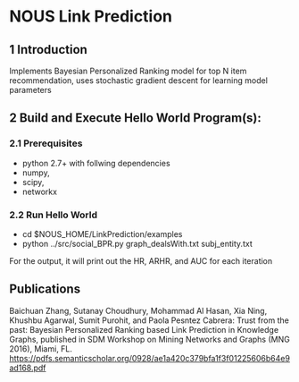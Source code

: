 # NOUS Link Prediction
## 1 Introduction 
Implements Bayesian Personalized Ranking model for top N item recommendation, uses stochastic gradient descent for learning model parameters

## 2 Build and Execute Hello World Program(s):
### 2.1 Prerequisites
* python 2.7+ with follwing dependencies
* numpy, 
* scipy, 
* networkx

### 2.2 Run Hello World
 * cd $NOUS_HOME/LinkPrediction/examples
 * python ../src/social_BPR.py graph_dealsWith.txt subj_entity.txt

For the output, it will print out the HR, ARHR, and AUC for each iteration

## Publications
Baichuan Zhang, Sutanay Choudhury, Mohammad Al Hasan, Xia Ning, Khushbu Agarwal, Sumit Purohit, and Paola Pesntez Cabrera: Trust from the past: Bayesian Personalized Ranking based Link Prediction in Knowledge Graphs, published in SDM Workshop on Mining Networks and Graphs (MNG 2016), Miami, FL.
https://pdfs.semanticscholar.org/0928/ae1a420c379bfa1f3f01225606b64e9ad168.pdf
